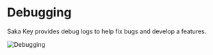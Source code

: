 # Debugging

Saka Key provides debug logs to help fix bugs and develop a features.

![Debugging](/images/debugging.png)